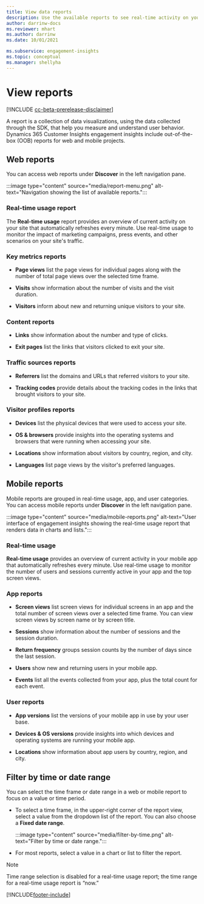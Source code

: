 ```yaml
---
title: View data reports
description: Use the available reports to see real-time activity on your site.
author: darrinw-docs
ms.reviewer: mhart
ms.author: darrinw
ms.date: 10/01/2021

ms.subservice: engagement-insights 
ms.topic: conceptual
ms.manager: shellyha
---
```


# View reports

[!INCLUDE [cc-beta-prerelease-disclaimer](includes/cc-beta-prerelease-disclaimer.md)]

A report is a collection of data visualizations, using the data collected through the SDK, that help you measure and understand user behavior. Dynamics 365 Customer Insights engagement insights include out-of-the-box (OOB) reports for web and mobile projects.  

## Web reports

You can access web reports under **Discover** in the left navigation pane.

:::image type="content" source="media/report-menu.png" alt-text="Navigation showing the list of available reports.":::

### Real-time usage report

The  **Real-time usage** report provides an overview of current activity on your site that automatically refreshes every minute. Use real-time usage to monitor the impact of marketing campaigns, press events, and other scenarios on your site's traffic.

### Key metrics reports

- **Page views** list the page views for individual pages along with the number of total page views over the selected time frame.

- **Visits** show information about the number of visits and the visit duration.

- **Visitors** inform about new and returning unique visitors to your site.

### Content reports

- **Links** show information about the number and type of clicks.

- **Exit pages** list the links that visitors clicked to exit your site.

### Traffic sources reports

- **Referrers** list the domains and URLs that referred visitors to your site.

- **Tracking codes** provide details about the tracking codes in the links that brought visitors to your site.

### Visitor profiles reports

- **Devices** list the physical devices that were used to access your site.

- **OS & browsers** provide insights into the operating systems and browsers that were running when accessing your site.

- **Locations** show information about visitors by country, region, and city.

- **Languages** list page views by the visitor's preferred languages.

## Mobile reports

Mobile reports are grouped in real-time usage, app, and user categories. You can access mobile reports under **Discover** in the left navigation pane.   

:::image type="content" source="media/mobile-reports.png" alt-text="User interface of engagement insights showing the real-time usage report that renders data in charts and lists.":::   

### Real-time usage

**Real-time usage** provides an overview of current activity in your mobile app that automatically refreshes every minute. Use real-time usage to monitor the number of users and sessions currently active in your app and the top screen views.

### App reports

- **Screen views** list screen views for individual screens in an app and the total number of screen views over a selected time frame. You can view screen views by screen name or by screen title.

- **Sessions** show information about the number of sessions and the session duration.

- **Return frequency** groups session counts by the number of days since the last session.

- **Users** show new and returning users in your mobile app.

- **Events** list all the events collected from your app, plus the total count for each event.

### User reports

- **App versions** list the versions of your mobile app in use by your user base.

- **Devices & OS versions** provide insights into which devices and operating systems are running your mobile app.

- **Locations** show information about app users by country, region, and city.

## Filter by time or date range

You can select the time frame or date range in a web or mobile report to focus on a value or time period. 

- To select a time frame, in the upper-right corner of the report view, select a value from the dropdown list of the report. You can also choose a **Fixed date range**. 

  :::image type="content" source="media/filter-by-time.png" alt-text="Filter by time or date range.":::   

- For most reports, select a value in a chart or list to filter the report.

> [!NOTE]
> Time range selection is disabled for a real-time usage report; the time range for a real-time usage report is “now.”


[!INCLUDE[footer-include](../includes/footer-banner.md)]
